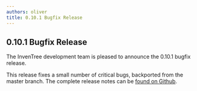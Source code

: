 ```yaml
---
authors: oliver
title: 0.10.1 Bugfix Release
---
```


## 0.10.1 Bugfix Release

The InvenTree development team is pleased to announce the 0.10.1 bugfix release.

This release fixes a small number of critical bugs, backported from the master branch. The complete release notes can be [found on Github](https://github.com/inventree/InvenTree/releases/tag/0.10.1).
